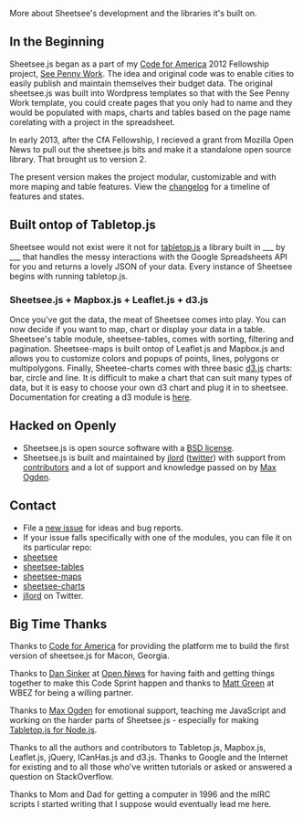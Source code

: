 More about Sheetsee's development and the libraries it's built on.

## In the Beginning
Sheetsee.js began as a part of my [Code for America]() 2012 Fellowship project, [See Penny Work](). The idea and original code was to enable cities to easily publish and maintain themselves their budget data. The original sheetsee.js was built into Wordpress templates so that with the See Penny Work template, you could create pages that you only had to name and they would be populated with maps, charts and tables based on the page name corelating with a project in the spreadsheet.

In early 2013, after the CfA Fellowship, I recieved a grant from Mozilla Open News to pull out the sheetsee.js bits and make it a standalone open source library. That brought us to version 2.

The present version makes the project modular, customizable and with more maping and table features. View the [changelog]() for a timeline of features and states.

## Built ontop of Tabletop.js
Sheetsee would not exist were it not for [tabletop.js]() a library built in ___ by ___ that handles the messy interactions with the Google Spreadsheets API for you and returns a lovely JSON of your data. Every instance of Sheetsee begins with running tabletop.js.

### Sheetsee.js + Mapbox.js + Leaflet.js + d3.js
Once you've got the data, the meat of Sheetsee comes into play. You can now decide if you want to map, chart or display your data in a table. Sheetsee's table module, sheetsee-tables, comes with sorting, filtering and pagination. Sheetsee-maps is built ontop of Leaflet.js and Mapbox.js and allows you to customize colors and popups of points, lines, polygons or multipolygons. Finally, Sheetee-charts comes with three basic [d3.js]() charts: bar, circle and line. It is difficult to make a chart that can suit many types of data, but it is easy to choose your own d3 chart and plug it in to sheetsee. Documentation for creating a d3 module is [here]().

## Hacked on Openly
- Sheetsee.js is open source software with a [BSD license](docs/license.md).
- Sheetsee.js is built and maintained by [jlord](http://www.github.com/jlord) ([twitter](http://www.twitter.com/jllord)) with support from [contributors]() and a lot of support and knowledge passed on by [Max Ogden]().

## Contact
- File a [new issue]() for ideas and bug reports.
- If your issue falls specifically with one of the modules, you can file it on its particular repo:
 - [sheetsee](http://www.github.com/jlord/sheetsee)
 - [sheetsee-tables](http://www.github.com/jlord/sheetsee-tables)
 - [sheetsee-maps](http://www.github.com/jlord/sheetsee-maps)
 - [sheetsee-charts](http://www.github.com/jlord/sheetsee-charts)
- [jllord](http://www.twitter.com/jllord) on Twitter.

## Big Time Thanks

Thanks to [Code for America](http://www.codeforamerica.org) for providing the platform me to build the first version of sheetsee.js for Macon, Georgia.

Thanks to [Dan Sinker](http://www.twitter.com/dansinker) at [Open News](http://www.mozillaopennews.org/) for having faith and getting things together to make this Code Sprint happen and thanks to [Matt Green](https://twitter.com/whatsnewmedia) at WBEZ for being a willing partner.

Thanks to [Max Ogden](http://www.twitter.com/maxogden) for emotional support, teaching me JavaScript and working on the harder parts of Sheetsee.js - especially for making [Tabletop.js for Node.js](https://npmjs.org/tabletop).

Thanks to all the authors and contributors to Tabletop.js, Mapbox.js, Leaflet.js, jQuery, ICanHas.js and d3.js. Thanks to Google and the Internet for existing and to all those who've written tutorials or asked or answered a question on StackOverflow.

Thanks to Mom and Dad for getting a computer in 1996 and the mIRC scripts I started writing that I suppose would eventually lead me here.

